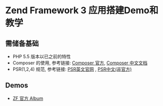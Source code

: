 Zend Framework 3 应用搭建Demo和教学
==================================

## 需储备基础

* PHP 5.5 版本以已之前的特性
* Composer 的使用, 参考链接: [Composer 官方](https://getcomposer.org/),  [Composer 中文文档](http://www.phpcomposer.com/)
* PSR(1,2,4) 规范, 参考链接: [PSR英文官网](http://www.php-fig.org/) , [PSR中文(非官方)](https://psr.phphub.org/)

## Demos

* [ZF 官方 Album](https://github.com/zfegg/zf-application-tutorials/tree/zf-offical-album)
